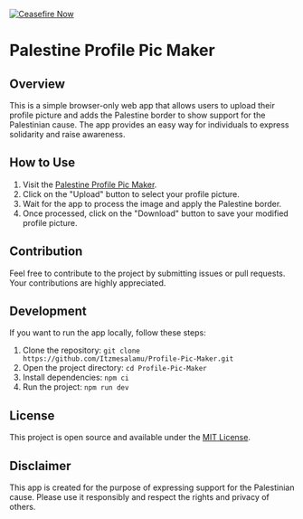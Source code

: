 [![Ceasefire Now](https://badge.techforpalestine.org/default)](https://techforpalestine.org/learn-more)

# Palestine Profile Pic Maker

## Overview

This is a simple browser-only web app that allows users to upload their profile picture and adds the Palestine border to show support for the Palestinian cause. The app provides an easy way for individuals to express solidarity and raise awareness.

## How to Use

1. Visit the [Palestine Profile Pic Maker](https://isupportpalestine.netlify.app/).
2. Click on the "Upload" button to select your profile picture.
3. Wait for the app to process the image and apply the Palestine border.
4. Once processed, click on the "Download" button to save your modified profile picture.

## Contribution

Feel free to contribute to the project by submitting issues or pull requests. Your contributions are highly appreciated.

## Development

If you want to run the app locally, follow these steps:

1. Clone the repository: `git clone https://github.com/Itzmesalamu/Profile-Pic-Maker.git`
2. Open the project directory: `cd Profile-Pic-Maker`
3. Install dependencies: `npm ci`
4. Run the project: `npm run dev`

## License

This project is open source and available under the [MIT License](LICENSE).

## Disclaimer

This app is created for the purpose of expressing support for the Palestinian cause. Please use it responsibly and respect the rights and privacy of others.

